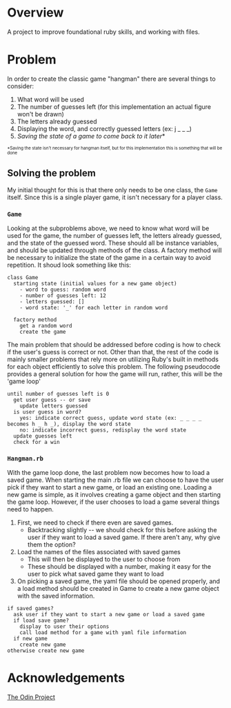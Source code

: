 # Overview
A project to improve foundational ruby skills, and working with files.

# Problem
In order to create the classic game "hangman" there are several things to consider:
1. What word will be used
2. The number of guesses left (for this implementation an actual figure won't be drawn)
3. The letters already guessed
4. Displaying the word, and correctly guessed letters (ex: j _ _ _)
5. *Saving the state of a game to come back to it later*\*

<small><small>\*Saving the state isn't necessary for hangman itself, but for this implementation this is something that will be done</small></small>

## Solving the problem
My initial thought for this is that there only needs to be one class, the `Game` itself. Since this is a single player game, it isn't necessary for a player class. 

### `Game`
Looking at the subproblems above, we need to know what word will be used for the game, the number of guesses left, the letters already guessed, and the state of the guessed word. These should all be instance variables, and should be updated through methods of the class. A factory method will be necessary to initialize the state of the game in a certain way to avoid repetition. It shoud look something like this:
```
class Game
  starting state (initial values for a new game object)
    - word to guess: random word 
    - number of guesses left: 12 
    - letters guessed: []
    - word state: '_' for each letter in random word
  
  factory method
    get a random word
    create the game
```

The main problem that should be addressed before coding is how to check if the user's guess is correct or not. Other than that, the rest of the code is mainly smaller problems that rely more on utilizing Ruby's built in methods for each object efficiently to solve this problem. The following pseudocode provides a general solution for how the game will run, rather, this will be the 'game loop'
```
until number of guesses left is 0
  get user guess -- or save
    update letters guessed
  is user guess in word?
    yes: indicate correct guess, update word state (ex: _ _ _ _ becomes h _ h _), display the word state
    no: indicate incorrect guess, redisplay the word state
  update guesses left
  check for a win
```

### `Hangman.rb`
With the game loop done, the last problem now becomes how to load a saved game. When starting the main .rb file we can choose to have the user pick if they want to start a new game, or load an existing one. Loading a new game is simple, as it involves creating a game object and then starting the game loop. However, if the user chooses to load a game several things need to happen.
1. First, we need to check if there even are saved games.
    * Backtracking slightly -- we should check for this before asking the user if they want to load a saved game. If there aren't any, why give them the option?
2. Load the names of the files associated with saved games
    * This will then be displayed to the user to choose from
    * These should be displayed with a number, making it easy for the user to pick what saved game they want to load
3. On picking a saved game, the yaml file should be opened properly, and a load method should be created in Game to create a new game object with the saved information.

```
if saved games?
  ask user if they want to start a new game or load a saved game
  if load save game?
    display to user their options
    call load method for a game with yaml file information
  if new game
    create new game
otherwise create new game
```

# Acknowledgements
[The Odin Project](https://www.theodinproject.com/lessons/ruby-hangman)
